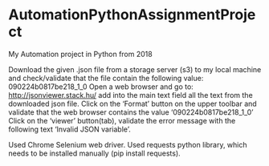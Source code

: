 # AutomationPythonAssignmentProject
My Automation project in Python from 2018

Download the given .json file from a storage server (s3)  to my local machine and check/validate that the file contain the following value:  090224b0817be218_1_0 
Open a web browser and go to: http://jsonviewer.stack.hu/ add into the main text field all the text from the downloaded json file.
Click on the ‘Format’ button on the upper toolbar and validate that the web browser contains the value ‘090224b0817be218_1_0’
Click on the ‘viewer’ button(tab), validate the error message with the following text ‘Invalid JSON variable’.

Used Chrome Selenium web driver.
Used requests python library, which needs to be installed manually (pip install requests).
